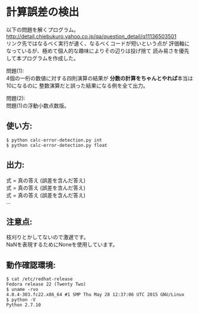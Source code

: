 # 計算誤差の検出

以下の問題を解くプログラム。  
http://detail.chiebukuro.yahoo.co.jp/qa/question_detail/q11136503501  
リンク先ではなるべく実行が速く、なるべくコードが短いという点が
評価軸になっているが、極めて個人的な趣味によりその辺りは投げ捨て
読み易さを優先して本プログラムを作成した。  

問題(1):  
4個の一桁の数値に対する四則演算の結果が
**分数の計算をちゃんとやれば**本当は10になるのに
整数演算だと誤った結果になる例を全て出力。  

問題(2):  
問題(1)の浮動小数点数版。  

## 使い方:
`$ python calc-error-detection.py int`  
`$ python calc-error-detection.py float`  

## 出力:
式 = 真の答え (誤差を含んだ答え)  
式 = 真の答え (誤差を含んだ答え)  
式 = 真の答え (誤差を含んだ答え)  
...  

## 注意点:
枝刈りとかしてないので激遅です。  
NaNを表現するためにNoneを使用しています。  

## 動作確認環境:
```
$ cat /etc/redhat-release  
Fedora release 22 (Twenty Two)  
$ uname -rvo  
4.0.4-303.fc22.x86_64 #1 SMP Thu May 28 12:37:06 UTC 2015 GNU/Linux  
$ python -V  
Python 2.7.10
```
